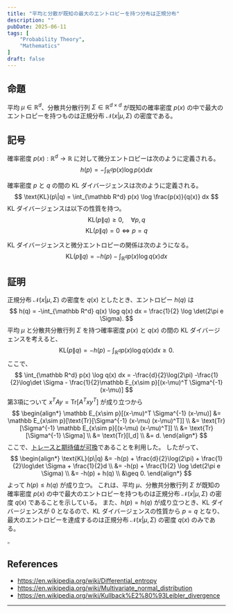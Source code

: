 ```yaml
---
title: "平均と分散が既知の最大のエントロピーを持つ分布は正規分布"
description: ""
pubDate: 2025-06-11
tags: [
    "Probability Theory",
    "Mathematics"
]
draft: false
---
```


## 命題

平均 $\mu\in\mathbb R^d$、分散共分散行列 $\Sigma\in\mathbb R^{d\times d}$ が既知の確率密度 $p(x)$ の中で最大のエントロピーを持つものは正規分布 $\mathcal N(x|\mu,\Sigma)$ の密度である。

## 記号

確率密度 $p(x):\mathbb R^d\to \mathbb R$ に対して微分エントロピーは次のように定義される。
$$
h(p) = -\int_{\mathbb R^d} p(x) \log p(x) dx
$$

確率密度 $p$ と $q$ の間の KL ダイバージェンスは次のように定義される。
$$
\text{KL}(p\|q) = \int_{\mathbb R^d} p(x) \log \frac{p(x)}{q(x)} dx
$$
KL ダイバージェンスは以下の性質を持つ。
$$
\text{KL}(p\|q) \geq 0, \quad \forall p,q
$$
$$
\text{KL}(p\|q) = 0 \iff p = q
$$

KL ダイバージェンスと微分エントロピーの関係は次のようになる。
$$
\text{KL}(p\|q) = -h(p) - \int_{\mathbb R^d} p(x) \log q(x) dx
$$

## 証明

正規分布 $\mathcal N(x|\mu,\Sigma)$ の密度を $q(x)$ としたとき、エントロピー $h(q)$ は
$$
h(q) = -\int_{\mathbb R^d} q(x) \log q(x) dx = \frac{1}{2} \log \det(2\pi e \Sigma).
$$
平均 $\mu$ と分散共分散行列 $\Sigma$ を持つ確率密度 $p(x)$ と $q(x)$ の間の KL ダイバージェンスを考えると、
$$
\text{KL}(p\|q) = -h(p) - \int_{\mathbb R^d} p(x) \log q(x) dx \geq 0.
$$
ここで、
$$
\int_{\mathbb R^d} p(x) \log q(x) dx
= -\frac{d}{2}\log(2\pi) -\frac{1}{2}\log\det \Sigma - \frac{1}{2}\mathbb E_{x\sim p}[(x-\mu)^T \Sigma^{-1} (x-\mu)]
$$
第3項について $x^T A y = \text{Tr}[A^T xy^T]$ が成り立つから
$$
\begin{align*}
\mathbb E_{x\sim p}[(x-\mu)^T \Sigma^{-1} (x-\mu)]
&= \mathbb E_{x\sim p}[\text{Tr}[\Sigma^{-1} (x-\mu) (x-\mu)^T]] \\
&= \text{Tr}[\Sigma^{-1} \mathbb E_{x\sim p}[(x-\mu) (x-\mu)^T]] \\
&= \text{Tr}[\Sigma^{-1} \Sigma] \\
&= \text{Tr}[I_d] \\
&= d.
\end{align*}
$$
ここで、[トレースと期待値が可換](../2025-04-05-trace-expectation-commutativity)であることを利用した。
したがって、
$$
\begin{align*}
\text{KL}(p\|q)
&= -h(p) + \frac{d}{2}\log(2\pi) + \frac{1}{2}\log\det \Sigma + \frac{1}{2}d \\
&= -h(p) + \frac{1}{2} \log \det(2\pi e \Sigma) \\
&= -h(p) + h(q) \\
&\geq 0.
\end{align*}
$$
よって $h(p) \leq h(q)$ が成り立つ。
これは、平均 $\mu$、分散共分散行列 $\Sigma$ が既知の確率密度 $p(x)$ の中で最大のエントロピーを持つものは正規分布 $\mathcal N(x|\mu,\Sigma)$ の密度 $q(x)$ であることを示している。
また、$h(p)=h(q)$ が成り立つとき、KL ダイバージェンスが $0$ となるので、KL ダイバージェンスの性質から $p=q$ となり、最大のエントロピーを達成するのは正規分布 $\mathcal N(x|\mu,\Sigma)$ の密度 $q(x)$ のみである。

$\square$

## References

- <https://en.wikipedia.org/wiki/Differential_entropy>
- <https://en.wikipedia.org/wiki/Multivariate_normal_distribution>
- <https://en.wikipedia.org/wiki/Kullback%E2%80%93Leibler_divergence>

---
